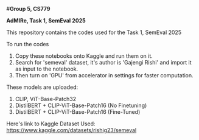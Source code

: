 #**Group 5, CS779**

**AdMIRe, Task 1, SemEval 2025**

This repository contains the codes used for the Task 1, SemEval 2025

To run the codes 
1. Copy these notebooks onto Kaggle and run them on it.
2. Search for 'semeval' dataset, it's author is 'Gajengi Rishi' and import it as input to the notebook.
3. Then turn on 'GPU' from accelerator in settings for faster computation.

These models are uploaded:
1. CLIP, ViT-Base-Patch32
2. DistilBERT + CLIP-ViT-Base-Patch16 (No Finetuning)
3. DistilBERT + CLIP-ViT-Base-Patch16 (Fine-Tuned)

Here's link to Kaggle Dataset Used: https://www.kaggle.com/datasets/rishig23/semeval
